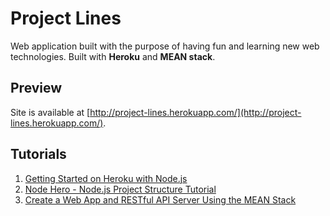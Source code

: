 # Project Lines

Web application built with the purpose of having fun and learning new web technologies. Built with **Heroku** and **MEAN stack**.

## Preview

Site is available at [http://project-lines.herokuapp.com/](http://project-lines.herokuapp.com/).

## Tutorials

  1. [Getting Started on Heroku with Node.js](https://devcenter.heroku.com/articles/getting-started-with-nodejs#introduction)
  2. [Node Hero - Node.js Project Structure Tutorial](https://blog.risingstack.com/node-hero-node-js-project-structure-tutorial/)
  3. [Create a Web App and RESTful API Server Using the MEAN Stack](https://devcenter.heroku.com/articles/mean-apps-restful-api)